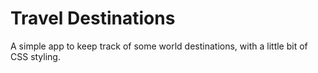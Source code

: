 # Travel Destinations

A simple app to keep track of some world destinations, with a little bit of CSS styling.
